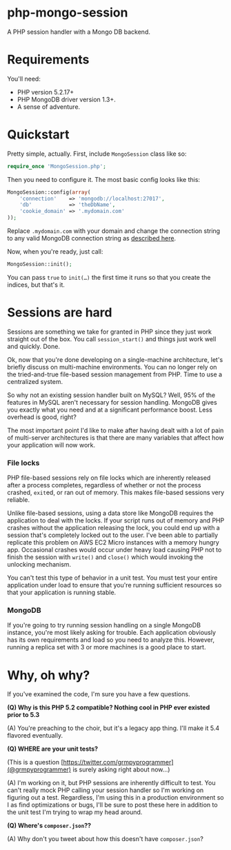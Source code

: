 php-mongo-session
=================

A PHP session handler with a Mongo DB backend.

Requirements
============

You'll need:
* PHP version 5.2.17+
* PHP MongoDB driver version 1.3+.
* A sense of adventure.

Quickstart
==========

Pretty simple, actually. First, include `MongoSession` class like so:

```php
require_once 'MongoSession.php';
```

Then you need to configure it. The most basic config looks like this:

```php
MongoSession::config(array(
    'connection'    => 'mongodb://localhost:27017',
    'db'            => 'theDbName',
    'cookie_domain' => '.mydomain.com'
));
```

Replace `.mydomain.com` with your domain and change the connection string to any
valid MongoDB connection string as [described here](http://www.php.net/manual/en/mongo.connecting.php).

Now, when you're ready, just call:

```php
MongoSession::init();
```

You can pass `true` to `init(…)` the first time it runs so that you create the indices, but that's it.

Sessions are hard
=================

Sessions are something we take for granted in PHP since they just work straight out of the box. You call
`session_start()` and things just work well and quickly. Done.

Ok, now that you're done developing on a single-machine architecture, let's briefly discuss on multi-machine
environments. You can no longer rely on the tried-and-true file-based session management from PHP. Time
to use a centralized system.

So why not an existing session handler built on MySQL? Well, 95% of the features in MySQL aren't necessary
for session handling. MongoDB gives you exactly what you need and at a significant performance boost. Less
overhead is good, right?

The most important point I'd like to make after having dealt with a lot of pain of multi-server architectures
is that there are many variables that affect how your application will now work.

### File locks

PHP file-based sessions rely on file locks which are inherently released after a process completes,
regardless of whether or not the process crashed, `exit`ed, or ran out of memory. This makes file-based
sessions very reliable.

Unlike file-based sessions, using a data store like MongoDB requires the application to deal with the
locks. If your script runs out of memory and PHP crashes without the application releasing the lock,
you could end up with a session that's completely locked out to the user. I've been able to partially
replicate this problem on AWS EC2 Micro instances with a memory hungry app. Occasional crashes would
occur under heavy load causing PHP not to finish the session with `write()` and `close()` which would
invoking the unlocking mechanism.

You can't test this type of behavior in a unit test. You must test your entire application under load
to ensure that you're running sufficient resources so that your application is running stable.

### MongoDB

If you're going to try running session handling on a single MongoDB instance, you're most likely
asking for trouble. Each application obviously has its own requirements and load so you need to
analyze this. However, running a replica set with 3 or more machines is a good place to start.

Why, oh why?
============

If you've examined the code, I'm sure you have a few questions.

**(Q) Why is this PHP 5.2 compatible? Nothing cool in PHP ever existed prior to 5.3**

(A) You're preaching to the choir, but it's a legacy app thing. I'll make it 5.4 flavored eventually.

**(Q) WHERE are your unit tests?**

(This is a question [https://twitter.com/grmpyprogrammer](@grmpyprogrammer) is surely asking right about now…)

(A) I'm working on it, but PHP sessions are inherently difficult to test. You can't really mock PHP calling your
session handler so I'm working on figuring out a test. Regardless, I'm using this in a production environment
so I as find optimizations or bugs, I'll be sure to post these here in addition to the unit test I'm trying to
wrap my head around.

**(Q) Where's `composer.json`??**

(A) Why don't you tweet about how this doesn't have `composer.json`?


